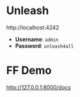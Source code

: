 
# Unleash

http://localhost:4242

- **Username**: `admin`
- **Password**: `unleash4all`

# FF Demo

http://127.0.0.1:8000/docs